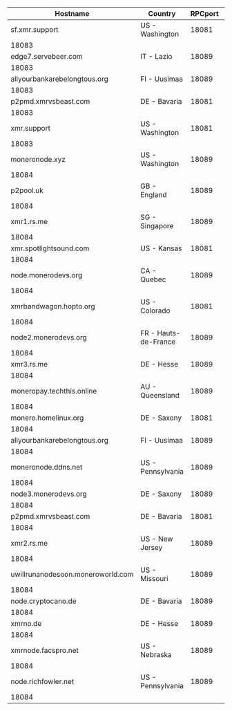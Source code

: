 Hostname | Country | RPCport | P2Pport
--- | --- | --- | ---
sf.xmr.support | US - Washington | 18081
 | 18083
edge7.servebeer.com | IT - Lazio | 18089
 | 18083
allyourbankarebelongtous.org | FI - Uusimaa | 18089
 | 18083
p2pmd.xmrvsbeast.com | DE - Bavaria | 18081
 | 18083
xmr.support | US - Washington | 18081
 | 18083
moneronode.xyz | US - Washington | 18089
 | 18084
p2pool.uk | GB - England | 18089
 | 18084
xmr1.rs.me | SG - Singapore | 18089
 | 18084
xmr.spotlightsound.com | US - Kansas | 18081
 | 18084
node.monerodevs.org | CA - Quebec | 18089
 | 18084
xmrbandwagon.hopto.org | US - Colorado | 18081
 | 18084
node2.monerodevs.org | FR - Hauts-de-France | 18089
 | 18084
xmr3.rs.me | DE - Hesse | 18089
 | 18084
moneropay.techthis.online | AU - Queensland | 18089
 | 18084
monero.homelinux.org | DE - Saxony | 18081
 | 18084
allyourbankarebelongtous.org | FI - Uusimaa | 18089
 | 18084
moneronode.ddns.net | US - Pennsylvania | 18089
 | 18084
node3.monerodevs.org | DE - Saxony | 18089
 | 18084
p2pmd.xmrvsbeast.com | DE - Bavaria | 18081
 | 18084
xmr2.rs.me | US - New Jersey | 18089
 | 18084
uwillrunanodesoon.moneroworld.com | US - Missouri | 18089
 | 18084
node.cryptocano.de | DE - Bavaria | 18089
 | 18084
xmrno.de | DE - Hesse | 18089
 | 18084
xmrnode.facspro.net | US - Nebraska | 18089
 | 18084
node.richfowler.net | US - Pennsylvania | 18089
 | 18084
